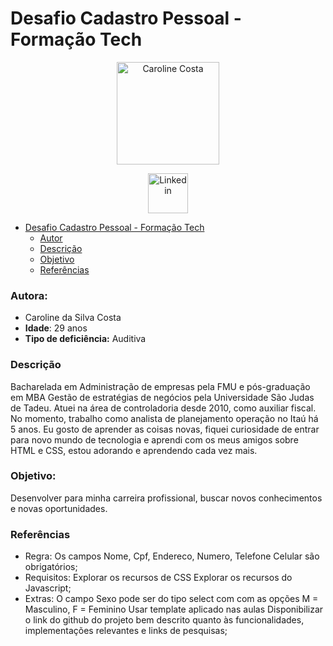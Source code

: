 # Desafio Cadastro Pessoal - Formação Tech

<p style="text-align: center">
 <img alt="Caroline Costa" scr="imagens/Carol.PNG"  height="164px" />
</p>

<p style="text-align: center">
 <a href="https://www.linkedin.com/in/caroline-costa-2114a284/">
  <img alt="Linkedin" scr="imagens/logolink.PNG" height="64px" />
 </a>
</p>

- [Desafio Cadastro Pessoal - Formação Tech](#desafio-cadastro-pessoal---formação-tech)
    - [Autor](#autor)
    - [Descrição](#descrição)
    - [Objetivo](#objetivo)
    - [Referências](#referências)

### Autora:

- Caroline da Silva Costa
- **Idade**: 29 anos
- **Tipo de deficiência:** Auditiva

### Descrição

Bacharelada em Administração de empresas pela FMU e pós-graduação em MBA Gestão de estratégias de negócios pela Universidade São Judas de Tadeu. Atuei na área de controladoria desde 2010, como auxiliar fiscal. No momento, trabalho como analista de planejamento operação no Itaú há 5 anos. Eu gosto de aprender as coisas novas, fiquei curiosidade de entrar para novo mundo de tecnologia e aprendi com os meus amigos sobre HTML e CSS, estou adorando e aprendendo cada vez mais. 

### Objetivo:

Desenvolver para minha carreira profissional, buscar novos conhecimentos e novas oportunidades.


### Referências

- Regra: Os campos Nome, Cpf, Endereco, Numero, Telefone Celular são obrigatórios;
- Requisitos: Explorar os recursos de CSS Explorar os recursos do Javascript;
- Extras: O campo Sexo pode ser do tipo select com com as opções M = Masculino, F = Feminino Usar template aplicado nas aulas Disponibilizar o link do github do projeto bem descrito quanto às funcionalidades, implementações relevantes e links de pesquisas;


